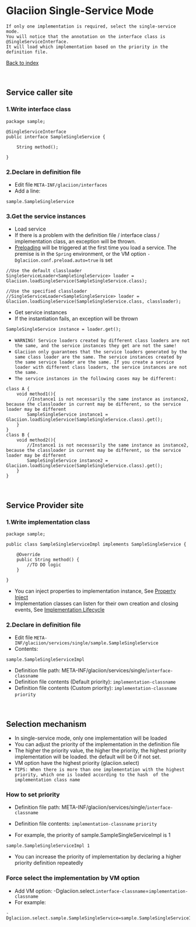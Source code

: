# Glaciion Single-Service Mode

```text
If only one implementation is required, select the single-service mode.
You will notice that the annotation on the interface class is @SingleServiceInterface.
It will load which implementation based on the priority in the definition file.
```

[Back to index](https://github.com/shepherdviolet/glaciion/blob/master/docs/index.md)

<br>

## Service caller site

### 1.Write interface class

```text
package sample;

@SingleServiceInterface
public interface SampleSingleService {

    String method();
    
}
```

### 2.Declare in definition file

* Edit file `META-INF/glaciion/interfaces`
* Add a line:

```text
sample.SampleSingleService
```

### 3.Get the service instances

* Load service
* If there is a problem with the definition file / interface class / implementation class, an exception will be thrown.
* [Preloading](https://github.com/shepherdviolet/glaciion/blob/master/docs/preload.md) will be triggered at the first 
time you load a service. The premise is in the `Spring` environment, or the VM option `-Dglaciion.conf.preload.auto=true` is set

```text
//Use the default classloader
SingleServiceLoader<SampleSingleService> loader = Glaciion.loadSingleService(SampleSingleService.class);

//Use the specified classloader
//SingleServiceLoader<SampleSingleService> loader = Glaciion.loadSingleService(SampleSingleService.class, classloader);
```

* Get service instances
* If the instantiation fails, an exception will be thrown

```text
SampleSingleService instance = loader.get();
```

* `WARNING! Service loaders created by different class loaders are not the same, and the service instances they get are not the same!`
* `Glaciion only guarantees that the service loaders generated by the same class loader are the same. The service instances created by the same service loader are the same. If you create a service loader with different class loaders, the service instances are not the same.`
* `The service instances in the following cases may be different:`

```text
class A {
    void method1(){
        //Instance1 is not necessarily the same instance as instance2, because the classloader in current may be different, so the service loader may be different
        SampleSingleService instance1 = Glaciion.loadSingleService(SampleSingleService.class).get();
    }
}
class B {
    void method2(){
        //Instance1 is not necessarily the same instance as instance2, because the classloader in current may be different, so the service loader may be different
        SampleSingleService instance2 = Glaciion.loadSingleService(SampleSingleService.class).get();
    }
}
```

<br>

## Service Provider site

### 1.Write implementation class

```text
package sample;

public class SampleSingleServiceImpl implements SampleSingleService {

    @Override
    public String method() {
        //TO DO logic
    }
    
}
```

* You can inject properties to implementation instance, See [Property Inject](https://github.com/shepherdviolet/glaciion/blob/master/docs/property-injection.md)
* Implementation classes can listen for their own creation and closing events, 
See [Implementation Lifecycle](https://github.com/shepherdviolet/glaciion/blob/master/docs/implementation-lifecycle.md)

### 2.Declare in definition file

* Edit file `META-INF/glaciion/services/single/sample.SampleSingleService`
* Contents:

```text
sample.SampleSingleServiceImpl
```

* Definition file path: META-INF/glaciion/services/single/`interface-classname`
* Definition file contents (Default priority): `implementation-classname`
* Definition file contents (Custom priority): `implementation-classname` `priority`

<br>

## Selection mechanism

* In single-service mode, only one implementation will be loaded
* You can adjust the priority of the implementation in the definition file
* The higher the priority value, the higher the priority, the highest priority implementation will be loaded. the default will be 0 if not set.
* VM option have the highest priority (glaciion.select)
* `TIPS: When there is more than one implementation with the highest priority, which one is loaded according to the hash 
of the implementation class name`

### How to set priority

* Definition file path: META-INF/glaciion/services/single/`interface-classname`
* Definition file contents: `implementation-classname` `priority`

* For example, the priority of sample.SampleSingleServiceImpl is 1

```text
sample.SampleSingleServiceImpl 1
```

* You can increase the priority of implementation by declaring a higher priority definition repeatedly

### Force select the implementation by VM option

* Add VM option: -Dglaciion.select.`interface-classname`=`implementation-classname`
* For example:

```text
-Dglaciion.select.sample.SampleSingleService=sample.SampleSingleServiceImpl
```
